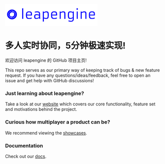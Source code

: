 <div>
  <a href="https://leapengine.io"><img width="300" src="https://raw.githubusercontent.com/leapengine/leapengine-cn/main/leapengine-github.png" /></a>
</div>

# 多人实时协同，5分钟极速实现!

欢迎访问 leapengine 的 GitHub 项目主页!

This repo serves as our primary way of keeping track of bugs & new feature request. If you have any questions/ideas/feedback, feel free to open an issue and get help with GitHub discussions!

### Just learning about leapengine?
Take a look at our [website](https://leapengine.cn) which covers our core functionality, feature set and motivations behind the project.

### Curious how multiplayer a product can be?
We recommend viewing the [showcases](https://showcases.leapengine.cn).

### Documentation
Check out our [docs](https://docs.leapengine.cn).
